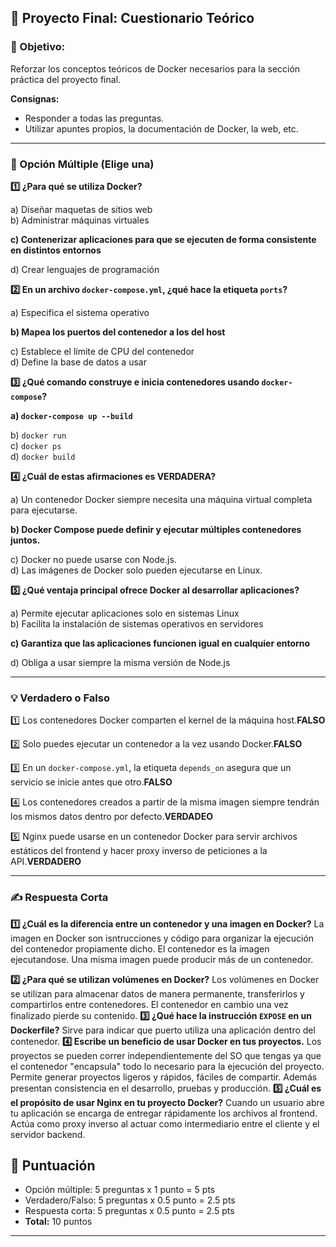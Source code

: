 ## 📝 Proyecto Final: Cuestionario Teórico

### 🎯 Objetivo:

Reforzar los conceptos teóricos de Docker necesarios para la sección práctica del proyecto final.

**Consignas:**

- Responder a todas las preguntas.
- Utilizar apuntes propios, la documentación de Docker, la web, etc.

---

### **🧩 Opción Múltiple (Elige una)**

**1️⃣ ¿Para qué se utiliza Docker?**

a) Diseñar maquetas de sitios web  
b) Administrar máquinas virtuales  

**c) Contenerizar aplicaciones para que se ejecuten de forma consistente en distintos entornos**

d) Crear lenguajes de programación

**2️⃣ En un archivo `docker-compose.yml`, ¿qué hace la etiqueta `ports`?**

a) Especifica el sistema operativo  

**b) Mapea los puertos del contenedor a los del host**

c) Establece el límite de CPU del contenedor  
d) Define la base de datos a usar

**3️⃣ ¿Qué comando construye e inicia contenedores usando `docker-compose`?**

**a) `docker-compose up --build`** 

b) `docker run`  
c) `docker ps`  
d) `docker build`

**4️⃣ ¿Cuál de estas afirmaciones es VERDADERA?**

a) Un contenedor Docker siempre necesita una máquina virtual completa para ejecutarse.  

**b) Docker Compose puede definir y ejecutar múltiples contenedores juntos.**

c) Docker no puede usarse con Node.js.  
d) Las imágenes de Docker solo pueden ejecutarse en Linux.

**5️⃣ ¿Qué ventaja principal ofrece Docker al desarrollar aplicaciones?**

a) Permite ejecutar aplicaciones solo en sistemas Linux  
b) Facilita la instalación de sistemas operativos en servidores

**c) Garantiza que las aplicaciones funcionen igual en cualquier entorno** 

d) Obliga a usar siempre la misma versión de Node.js

---

### **💡 Verdadero o Falso**

1️⃣ Los contenedores Docker comparten el kernel de la máquina host.**FALSO**

2️⃣ Solo puedes ejecutar un contenedor a la vez usando Docker.**FALSO**

3️⃣ En un `docker-compose.yml`, la etiqueta `depends_on` asegura que un servicio se inicie antes que otro.**FALSO**

4️⃣ Los contenedores creados a partir de la misma imagen siempre tendrán los mismos datos dentro por defecto.**VERDADEO**

5️⃣ Nginx puede usarse en un contenedor Docker para servir archivos estáticos del frontend y hacer proxy inverso de peticiones a la API.**VERDADERO**

--- 

### **✍️ Respuesta Corta**

**1️⃣ ¿Cuál es la diferencia entre un contenedor y una imagen en Docker?**
La imagen en Docker son isntrucciones y código para organizar la ejecución del contenedor propiamente dicho. El contenedor es la imagen ejecutandose. Una misma imagen puede producir más de un contenedor. 

**2️⃣ ¿Para qué se utilizan volúmenes en Docker?**
Los volúmenes en Docker se utilizan para almacenar datos de manera permanente, transferirlos y compartirlos entre contenedores. El contenedor en cambio una vez finalizado pierde su contenido. 
**3️⃣ ¿Qué hace la instrucción `EXPOSE` en un Dockerfile?**
Sirve para indicar que puerto utiliza una aplicación dentro del contenedor.
**4️⃣ Escribe un beneficio de usar Docker en tus proyectos.**
Los proyectos se pueden correr independientemente del SO que tengas ya que el contenedor "encapsula" todo lo necesario para la ejecución del proyecto. Permite generar proyectos ligeros y rápidos, fáciles de compartir. Además presentan consistencia en el desarrollo, pruebas y producción. 
**5️⃣ ¿Cuál es el propósito de usar Nginx en tu proyecto Docker?**
Cuando un usuario abre tu aplicación se encarga de entregar rápidamente los archivos al frontend. Actúa como proxy inverso al actuar como intermediario entre el cliente y el servidor backend. 

## 🏅 Puntuación

- Opción múltiple: 5 preguntas x 1 punto = 5 pts
- Verdadero/Falso: 5 preguntas x 0.5 punto = 2.5 pts
- Respuesta corta: 5 preguntas x 0.5 punto = 2.5 pts
- **Total:** 10 puntos

---
